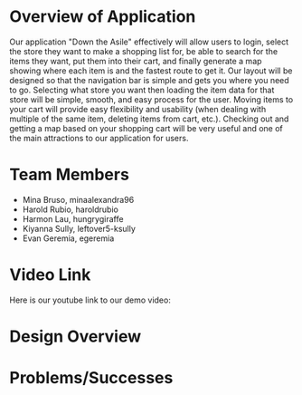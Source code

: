 # Overview of Application
Our application "Down the Asile" effectively will allow users to login, select the store they want to make a shopping list for, be able to search for the items they want, put them into their cart, and finally generate a map showing where each item is and the fastest route to get it. Our layout will be designed so that the navigation bar is simple and gets you where you need to go. Selecting what store you want then loading the item data for that store will be simple, smooth, and easy process for the user. Moving items to your cart will provide easy flexibility and usability (when dealing with multiple of the same item, deleting items from cart, etc.). Checking out and getting a map based on your shopping cart will be very useful and one of the main attractions to our application for users. 

# Team Members
* Mina Bruso, minaalexandra96
* Harold Rubio, haroldrubio
* Harmon Lau, hungrygiraffe
* Kiyanna Sully, leftover5-ksully
* Evan Geremia, egeremia


# Video Link
Here is our youtube link to our demo video: 

# Design Overview


# Problems/Successes

